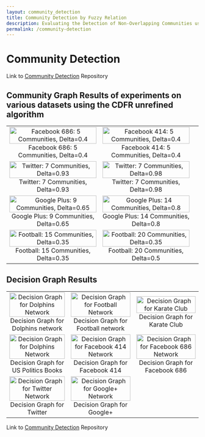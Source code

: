 ```yaml
---
layout: community_detection
title: Community Detection by Fuzzy Relation
description: Evaluating the Detection of Non-Overlapping Communities using the CDFR Algorithm
permalink: /community-detection
---
```

# Community Detection
Link to [Community Detection](https://github.com/frimps-astro/frimps-astro.github.io/tree/community) Repository
## Community Graph Results of experiments on various datasets using the CDFR unrefined algorithm

| | | |
|:-------------------------:|:-------------------------:|:-------------------------:|
|<a href="https://frimps-astro.github.io/assets/images/communities/facebook_686_delta_0.4.png"><img width="100%" alt="Facebook 686: 5 Communities, Delta=0.4" src="https://frimps-astro.github.io/assets/images/communities/facebook_686_delta_0.4.png"></a>  Facebook 686: 5 Communities, Delta=0.4 |<a href="https://frimps-astro.github.io/assets/images/communities/facebook_414_edges_delta_0.4.png"><img width="100%" alt="Facebook 414: 5 Communities, Delta=0.4" src="https://frimps-astro.github.io/assets/images/communities/facebook_414_edges_delta_0.4.png"></a>  Facebook 414: 5 Communities, Delta=0.4 
|<a href="https://frimps-astro.github.io/assets/images/communities/twitter_edges_delta_0.93.png"> <img width="100%" alt="Twitter: 7 Communities, Delta=0.93" src="https://frimps-astro.github.io/assets/images/communities/twitter_edges_delta_0.93.png"></a>  Twitter: 7 Communities, Delta=0.93  | <a href="https://frimps-astro.github.io/assets/images/communities/twitter_edges_delta_0.98.png"> <img width="100%" alt="Twitter: 7 Communities, Delta=0.98" src="https://frimps-astro.github.io/assets/images/communities/twitter_edges_delta_0.98.png"></a>  Twitter: 7 Communities, Delta=0.98 
|<a href="https://frimps-astro.github.io/assets/images/communities/google_plus_edges_delta_0.65.png"><img width="100%" alt="Google Plus: 9 Communities, Delta=0.65" src="https://frimps-astro.github.io/assets/images/communities/google_plus_edges_delta_0.65.png"></a>  Google Plus: 9 Communities, Delta=0.65 |<a href="https://frimps-astro.github.io/assets/images/communities/google_plus_edges_delta_0.8.png"><img width="100%" alt="Google Plus: 14 Communities, Delta=0.8" src="https://frimps-astro.github.io/assets/images/communities/google_plus_edges_delta_0.8.png"> </a> Google Plus: 14 Communities, Delta=0.8 
|<a href="https://frimps-astro.github.io/assets/images/communities/football_delta_0.35.png"><img width="100%" alt="Football: 15 Communities, Delta=0.35" src="https://frimps-astro.github.io/assets/images/communities/football_delta_0.35.png"> </a> Football: 15 Communities, Delta=0.35 |<a href="https://frimps-astro.github.io/assets/images/communities/football_delta_0.5.png"><img width="100%" alt="Football: 20 Communities, Delta=0.35" src="https://frimps-astro.github.io/assets/images/communities/football_delta_0.5.png"></a>  Football: 20 Communities, Delta=0.5 |

## Decision Graph Results
| | | |
|:-------------------------:|:-------------------------:|:-------------------------:|
|<a href="https://frimps-astro.github.io/assets/images/decisions/dolphins_network_decision_graph.png"><img width="100%" alt="Decision Graph for Dolphins Network" src="https://frimps-astro.github.io/assets/images/decisions/dolphins_network_decision_graph.png"></a>  Decision Graph for Dolphins network |<a href="https://frimps-astro.github.io/assets/images/decisions/football_decision_graph.png"><img width="100%" alt="Decision Graph for Football Network" src="https://frimps-astro.github.io/assets/images/decisions/football_decision_graph.png"></a>  Decision Graph for Football network  | <a href="https://frimps-astro.github.io/assets/images/decisions/karate_club_decision_graph.png"><img width="100%" alt="Decision Graph for Karate Club" src="https://frimps-astro.github.io/assets/images/decisions/karate_club_decision_graph.png"></a>  Decision Graph for Karate Club 
|<a href="https://frimps-astro.github.io/assets/images/decisions/us_politics_books_decision_graph.png"><img width="100%" alt="Decision Graph for Dolphins Network" src="https://frimps-astro.github.io/assets/images/decisions/us_politics_books_decision_graph.png"></a>  Decision Graph for US Politics Books | <a href="https://frimps-astro.github.io/assets/images/decisions/facebook_414_edges_decision_graph.png"><img width="100%" alt="Decision Graph for Facebook 414 Network" src="https://frimps-astro.github.io/assets/images/decisions/facebook_414_edges_decision_graph.png"></a>  Decision Graph for Facebook 414 | <a href="https://frimps-astro.github.io/assets/images/decisions/facebook_686_edges_decision_graph.png"><img width="100%" alt="Decision Graph for Facebook 686 Network" src="https://frimps-astro.github.io/assets/images/decisions/facebook_686_edges_decision_graph.png"></a>  Decision Graph for Facebook 686 
| <a href="https://frimps-astro.github.io/assets/images/decisions/twitter_decision_graph.png"><img width="100%" alt="Decision Graph for Twitter Network" src="https://frimps-astro.github.io/assets/images/decisions/twitter_decision_graph.png"></a>  Decision Graph for Twitter | <a href="https://frimps-astro.github.io/assets/images/decisions/google_plus_decision_graph.png"><img width="100%" alt="Decision Graph for Google+ Network" src="https://frimps-astro.github.io/assets/images/decisions/google_plus_decision_graph.png"></a>  Decision Graph for Google+ |

Link to [Community Detection](https://github.com/frimps-astro/frimps-astro.github.io/tree/community) Repository